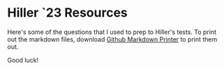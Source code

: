  # Hiller `23 Resources

Here's some of the questions that I used to prep to Hiller's tests. To print out the markdown files, download [Github Markdown Printer](https://chrome.google.com/webstore/detail/github-markdown-printer/fehpdlpmcegfpbkgcnaleindodeegapk) to print them out.

Good luck! 